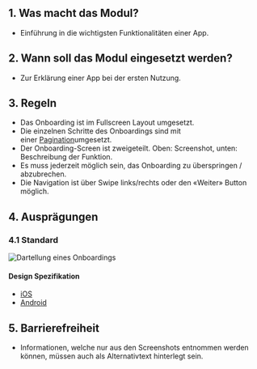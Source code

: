 ## 1. Was macht das Modul?
*   Einführung in die wichtigsten Funktionalitäten einer App.

## 2. Wann soll das Modul eingesetzt werden?
*   Zur Erklärung einer App bei der ersten Nutzung.

## 3. Regeln
*   Das Onboarding ist im Fullscreen Layout umgesetzt.
*   Die einzelnen Schritte des Onboardings sind mit einer [Pagination](https://digital.sbb.ch/de/mobile/module/pagination)umgesetzt.
*   Der Onboarding-Screen ist zweigeteilt. Oben: Screenshot, unten: Beschreibung der Funktion.
*   Es muss jederzeit möglich sein, das Onboarding zu überspringen / abzubrechen.
*   Die Navigation ist über Swipe links/rechts oder den «Weiter» Button möglich.

## 4. Ausprägungen
### 4.1 Standard
![Dartellung eines Onboardings](https://raw.githubusercontent.com/sbb-design-systems/design-system-mobile-documentation/doku-update/documentation/modules/onboarding/images/MM14.png 'class: image')

#### Design Spezifikation
*   [iOS](https://sbb.invisionapp.com/d/main#/console/14051805/322943575/inspect)  
*   [Android](https://sbb.invisionapp.com/d/main#/console/14051805/322943576/inspect)

## 5. Barrierefreiheit
* Informationen, welche nur aus den Screenshots entnommen werden können, müssen auch als Alternativtext hinterlegt sein.

